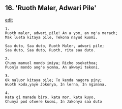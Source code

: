 
## 16.  'Ruoth Maler, Adwari Pile'
[edit](https://docs.google.com/document/d/1g5_Ci86_w3gkKiW2WB1erFImaqYFcRMU/edit?mode=html)



    1.
    Ruoth maler, adwari pile! An a yom, an ng'a marach;
    Mak lueta kitaya pile, Tekona nayud kuomi.

    Saa duto, Saa duto, Ruoth Maler, adwari pile;
    Saa duto, Saa duto, Ruoth, rita saa duto.

    2.
    Chuny mamuol mondo imiya; Richo osekethoa;
    Puonja mondo ang'e yomna, An akwayi tekoni.

    3.
    Ok naluor kitaya pile; To kenda nagora piny;
    Wuoth koda,yaye Jokonya, In lerna, In ngimana.

    4.
    Kata gi manade biro, kata mor, kata kuyo,
    Chunya pod otwere kuomi, In Jakonya saa duto
